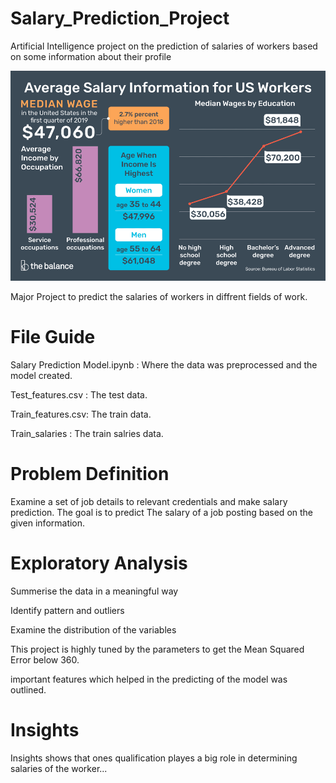 # Salary_Prediction_Project
Artificial Intelligence project on the prediction of salaries of workers based on some information about their profile 

![](salaries.png)

Major Project to predict the salaries of workers in diffrent fields of work. 


# File Guide

Salary Prediction Model.ipynb : Where the data was preprocessed and the model created.

Test_features.csv : The test data.

Train_features.csv: The train data.

Train_salaries : The train salries data.

# Problem Definition

Examine a set of job details to relevant credentials and make salary prediction. The goal is to predict The salary of a job posting based on the given information.

# Exploratory Analysis

Summerise the data in a meaningful way 

Identify pattern and outliers 

Examine the distribution of the variables 

This project is highly tuned by the parameters to get the Mean Squared Error below 360.

important features which helped in the predicting of the model was outlined.

# Insights 

Insights shows that ones qualification playes a big role in determining salaries of the worker...

